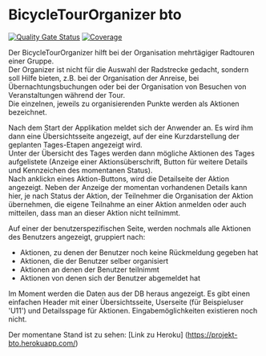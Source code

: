 # BicycleTourOrganizer  bto

[![Quality Gate Status](https://sonarcloud.io/api/project_badges/measure?project=wodie99_BicycleTourOrganizer-backend&metric=alert_status)](https://sonarcloud.io/summary/new_code?id=wodie99_BicycleTourOrganizer-backend)
[![Coverage](https://sonarcloud.io/api/project_badges/measure?project=wodie99_BicycleTourOrganizer-backend&metric=coverage)](https://sonarcloud.io/summary/new_code?id=wodie99_BicycleTourOrganizer-backend)

Der BicycleTourOrganizer hilft bei der Organisation mehrtägiger Radtouren einer Gruppe.  
Der Organizer ist nicht für die Auswahl der Radstrecke gedacht, sondern soll Hilfe bieten, z.B. bei der Organisation der Anreise, bei Übernachtungsbuchungen oder bei der Organisation von Besuchen von Veranstaltungen während der Tour.   
Die einzelnen, jeweils zu organisierenden Punkte werden als Aktionen bezeichnet.

Nach dem Start der Applikation meldet sich der Anwender an. Es wird ihm dann eine Übersichtsseite angezeigt, auf der eine Kurzdarstellung der geplanten Tages-Etapen angezeigt wird.  
Unter der Übersicht des Tages werden dann mögliche Aktionen des Tages aufgelistete (Anzeige einer Aktionsüberschrift, Button für weitere Details und Kennzeichen des momentanen Status).  
Nach anklickn eines Aktion-Buttons, wird die Detailseite der Aktion angezeigt. Neben der Anzeige der momentan vorhandenen Details kann hier, je nach Status der Aktion, der Teilnehmer die Organisation der Aktion übernehmen, die eigene Teilnahme an einer Aktion anmelden oder auch mitteilen, dass man an dieser Aktion nicht teilnimmt.

Auf einer der benutzerspezifischen Seite, werden nochmals alle Aktionen des Benutzers angezeigt, gruppiert nach:
- Aktionen, zu denen der Benutzer noch keine Rückmeldung gegeben hat
- Aktionen, die der Benutzer selber organisiert
- Aktionen an denen der Benutzer teilnimmt
- Aktionen von denen sich der Benutzer abgemeldet hat

Im Moment werden die Daten aus der DB heraus angezeigt.
Es gibt einen einfachen Header mit einer Übersichtsseite, Userseite (für Beispieluser 'U11') und Detailsspage für Aktionen.
Eingabemöglichkeiten existieren noch nicht.

Der momentane Stand ist zu sehen: [Link zu Heroku] (https://projekt-bto.herokuapp.com/)